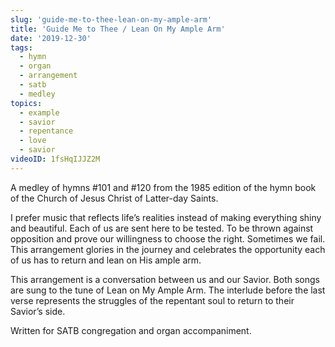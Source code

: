 ```yaml
---
slug: 'guide-me-to-thee-lean-on-my-ample-arm'
title: 'Guide Me to Thee / Lean On My Ample Arm'
date: '2019-12-30'
tags:
  - hymn
  - organ
  - arrangement
  - satb
  - medley
topics:
  - example
  - savior
  - repentance
  - love
  - savior
videoID: 1fsHqIJJZ2M
---
```


A medley of hymns #101 and #120 from the 1985 edition of the hymn book of the Church of Jesus Christ of Latter-day Saints.

I prefer music that reflects life’s realities instead of making everything shiny and beautiful. Each of us are sent here to be tested. To be thrown against opposition and prove our willingness to choose the right. Sometimes we fail. This arrangement glories in the journey and celebrates the opportunity each of us has to return and lean on His ample arm.

This arrangement is a conversation between us and our Savior. Both songs are sung to the tune of Lean on My Ample Arm. The interlude before the last verse represents the struggles of the repentant soul to return to their Savior’s side.

Written for SATB congregation and organ accompaniment.
